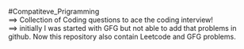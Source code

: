 #Compatiteve_Prigramming                                                                                                                    
==> Collection of Coding questions to ace the coding interview!                                                                              
==> initially I was started with GFG but not able to add that problems in github. Now this repository also contain Leetcode and GFG problems.
